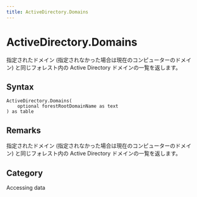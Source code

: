 ```yaml
---
title: ActiveDirectory.Domains
---
```


# ActiveDirectory.Domains


指定されたドメイン (指定されなかった場合は現在のコンピューターのドメイン) と同じフォレスト内の Active Directory ドメインの一覧を返します。


## Syntax

```powerquery
ActiveDirectory.Domains(
    optional forestRootDomainName as text
) as table
```


## Remarks

指定されたドメイン (指定されなかった場合は現在のコンピューターのドメイン) と同じフォレスト内の Active Directory ドメインの一覧を返します。



## Category
Accessing data
